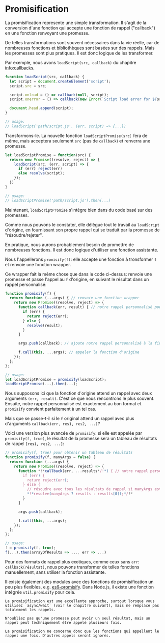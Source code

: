 # Promisification

La promisification represente une simple transformation. Il s'agit de la conversion d'une fonction qui accepte une fonction de rappel ("callback") en une fonction renvoyant une promesse.

De telles transformations sont souvent nécessaires dans la vie réelle, car de nombreuses fonctions et bibliothèques sont basées sur des rappels. Mais les promesses sont plus pratiques. Il est donc logique de les transformer.

Par exemple, nous avons `loadScript(src, callback)` du chapitre <info:callbacks>.

```js run
function loadScript(src, callback) {
  let script = document.createElement('script');
  script.src = src;

  script.onload = () => callback(null, script);
  script.onerror = () => callback(new Error(`Script load error for ${src}`));

  document.head.append(script);
}

// usage:
// loadScript('path/script.js', (err, script) => {...})
```

Transformons-le. La nouvelle fonction `loadScriptPromise(src)` fera de même, mais acceptera seulement `src` (pas de `callback`) et renverra une promesse.

```js
let loadScriptPromise = function(src) {
  return new Promise((resolve, reject) => {
    loadScript(src, (err, script) => {
      if (err) reject(err)
      else resolve(script);
    });
  })
}

// usage:
// loadScriptPromise('path/script.js').then(...)
```

Maintenant, `loadScriptPromise` s'intègre bien dans du code basé sur des promesses.

Comme nous pouvons le constater, elle délègue tout le travail au `loadScript` d'origine, en fournissant son propre rappel qui se traduit par la promesse de "résoudre/rejeter".

En pratique, nous aurons probablement besoin de promettre de nombreuses fonctions. Il est donc logique d'utiliser une fonction assistante.

Nous l'appellerons `promisify(f)`: elle accepte une fonction à tronsformer `f` et renvoie une fonction wrapper.

Ce wrapper fait la même chose que dans le code ci-dessus: renvoie une promesse et passe l'appel au `f` d'origine, en suivant le résultat dans un rappel personnalisé:

```js
function promisify(f) {
  return function (...args) { // renvoie une fonction wrapper
    return new Promise((resolve, reject) => {
      function callback(err, result) { // notre rappel personnalisé pour f
        if (err) {
          return reject(err);
        } else {
          resolve(result);
        }
      }

      args.push(callback); // ajoute notre rappel personnalisé à la fin des arguments de f

      f.call(this, ...args); // appeler la fonction d'origine
    });
  };
};

// usage:
let loadScriptPromise = promisify(loadScript);
loadScriptPromise(...).then(...);
```

Nous supposons ici que la fonction d'origine attend un rappel avec deux arguments `(err, result)`. C'est ce que nous rencontrons le plus souvent. Ensuite, notre rappel personnalisé est exactement au bon format et `promisify` convient parfaitement à un tel cas.

Mais que se passe-t-il si le `f` original attend un rappel avec plus d'arguments `callback(err, res1, res2, ...)`?

Voici une version plus avancée de `promisify`: si elle est appelée par `promisify(f, true)`, le résultat de la promesse sera un tableau de résultats de rappel `[res1, res2, ...]`:

```js
// promisify(f, true) pour obtenir un tableau de résultats
function promisify(f, manyArgs = false) {
  return function (...args) {
    return new Promise((resolve, reject) => {
      function *!*callback(err, ...results*/!*) { // notre rappel personnalisé pour f
        if (err) {
          return reject(err);
        } else {
          // résoudre avec tous les résultats de rappel si manyArgs est spécifié
          *!*resolve(manyArgs ? results : results[0]);*/!*
        }
      }

      args.push(callback);

      f.call(this, ...args);
    });
  };
};

// usage:
f = promisify(f, true);
f(...).then(arrayOfResults => ..., err => ...)
```

Pour des formats de rappel plus exotiques, comme ceux sans `err`: `callback(résultat)`, nous pouvons transformer de telles fonctions manuellement, sans utiliser la fonction assistante.

Il existe également des modules avec des fonctions de promisification un peu plus flexibles, e.g. [es6-promisify](https://github.com/digitaldesignlabs/es6-promisify). Dans Node.js, il existe une fonction intégrée `util.promisify` pour cela.

```smart
La promisification est une excellente approche, surtout lorsque vous utilisez `async/wait` (voir le chapitre suivant), mais ne remplace pas totalement les rappels.

N'oubliez pas qu'une promesse peut avoir un seul résultat, mais un rappel peut techniquement être appelé plusieurs fois.

La promisification ne concerne donc que les fonctions qui appellent le rappel une fois. D'autres appels seront ignorés.
```
